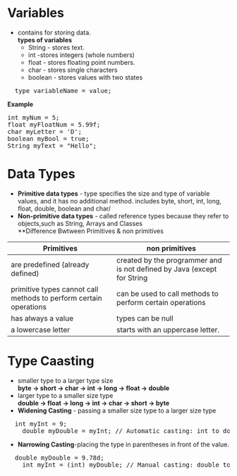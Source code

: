 # Variables 
+ contains for storing data.<br/>
**types of variables**<br/>
  + String - stores text.<br/>
  + int -stores integers (whole numbers)<br/>
  + float - stores floating point numbers.<br/>
  + char - stores single characters<br/>
  + boolean - stores values with two states<br/>
<pre>
  type variableName = value; 
</pre>
**Example**
<pre>
int myNum = 5;
float myFloatNum = 5.99f;
char myLetter = 'D';
boolean myBool = true;
String myText = "Hello";
</pre>
# Data Types 
+ **Primitive data types** - type specifies the size and type of variable values, and it has no additional method. includes byte, short, int, long, float, double, boolean and char/<br/>
+ **Non-primitive data types** - called reference types because they refer to objects,such as String, Arrays and Classes<br/>
**Difference Bwtween Primitives & non primitives
  
| Primitives    | non primitives |
| ------------- | ------------- |
| are predefined (already defined)  | created by the programmer and is not defined by Java (except for String  |
|primitive types cannot call methods to perform certain operations   |can be used to call methods to perform certain operations |
|has always a value |types can be null|
|a lowercase letter|starts with an uppercase letter.|<br/>

# Type Caasting 
+ smaller type to a larger type size<br/>
**byte -> short -> char -> int -> long -> float -> double<br/>**
+ larger type to a smaller size type<br/>
**double -> float -> long -> int -> char -> short -> byte<br/>**
+ **Widening Casting** - passing a smaller size type to a larger size type<br/>
<pre>
  int myInt = 9;
    double myDouble = myInt; // Automatic casting: int to double
</pre>
+ **Narrowing Casting**-placing the type in parentheses in front of the value.
<pre>
  double myDouble = 9.78d;
    int myInt = (int) myDouble; // Manual casting: double to in
</pre>
